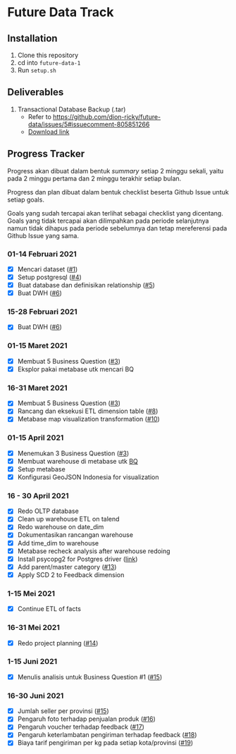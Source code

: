 # Future Data Track

## Installation
1. Clone this repository
2. cd into `future-data-1`
3. Run `setup.sh`

## Deliverables
1. Transactional Database Backup (.tar)
    - Refer to https://github.com/dion-ricky/future-data/issues/5#issuecomment-805851266
    - [Download link](https://storage.googleapis.com/dionricky-static/ecommerce.tar)

## Progress Tracker
Progress akan dibuat dalam bentuk *summary* setiap 2 minggu sekali, yaitu pada 2 minggu pertama dan 2 minggu terakhir setiap bulan.

Progress dan plan dibuat dalam bentuk checklist beserta Github Issue untuk setiap goals.

Goals yang sudah tercapai akan terlihat sebagai checklist yang dicentang. Goals yang tidak tercapai akan dilimpahkan pada periode selanjutnya namun tidak dihapus pada periode sebelumnya dan tetap mereferensi pada Github Issue yang sama.

### 01-14 Februari 2021
- [x] Mencari dataset ([#1](https://github.com/dion-ricky/future-data/issues/1))
- [x] Setup postgresql ([#4](https://github.com/dion-ricky/future-data/issues/4))
- [x] Buat database dan definisikan relationship ([#5](https://github.com/dion-ricky/future-data/issues/5))
- [x] Buat DWH ([#6](https://github.com/dion-ricky/future-data/issues/6))

### 15-28 Februari 2021
- [x] Buat DWH ([#6](https://github.com/dion-ricky/future-data/issues/6))

### 01-15 Maret 2021
- [x] Membuat 5 Business Question ([#3](https://github.com/dion-ricky/future-data/issues/3))
- [x] Eksplor pakai metabase utk mencari BQ

### 16-31 Maret 2021
- [x] Membuat 5 Business Question ([#3](https://github.com/dion-ricky/future-data/issues/3))
- [x] Rancang dan eksekusi ETL dimension table ([#8](https://github.com/dion-ricky/future-data/issues/8))
- [x] Metabase map visualization transformation ([#10](https://github.com/dion-ricky/future-data/issues/10))

### 01-15 April 2021
- [x] Menemukan 3 Business Question ([#3](https://github.com/dion-ricky/future-data/issues/3))
- [x] Membuat warehouse di metabase utk [BQ](https://github.com/dion-ricky/future-data/issues/3#issuecomment-809860470)
- [x] Setup metabase
- [x] Konfigurasi GeoJSON Indonesia for visualization

### 16 - 30 April 2021
- [x] Redo OLTP database
- [x] Clean up warehouse ETL on talend
- [x] Redo warehouse on date_dim
- [x] Dokumentasikan rancangan warehouse
- [x] Add time_dim to warehouse
- [x] Metabase recheck analysis after warehouse redoing
- [x] Install psycopg2 for Postgres driver ([link](https://www.psycopg.org/))
- [x] Add parent/master category ([#13](https://github.com/dion-ricky/future-data/issues/13))
- [x] Apply SCD 2 to Feedback dimension

### 1-15 Mei 2021
- [x] Continue ETL of facts

### 16-31 Mei 2021
- [x] Redo project planning ([#14](https://github.com/dion-ricky/future-data/issues/14))

### 1-15 Juni 2021
- [x] Menulis analisis untuk Business Question #1 ([#15](https://github.com/dion-ricky/future-data-1/issues/15))

### 16-30 Juni 2021
- [x] Jumlah seller per provinsi ([#15](https://github.com/dion-ricky/future-data-1/issues/15))
- [x] Pengaruh foto terhadap penjualan produk ([#16](https://github.com/dion-ricky/future-data-1/issues/16))
- [x] Pengaruh voucher terhadap feedback ([#17](https://github.com/dion-ricky/future-data-1/issues/17))
- [x] Pengaruh keterlambatan pengiriman terhadap feedback ([#18](https://github.com/dion-ricky/future-data-1/issues/18))
- [x] Biaya tarif pengiriman per kg pada setiap kota/provinsi ([#19](https://github.com/dion-ricky/future-data-1/issues/19))
